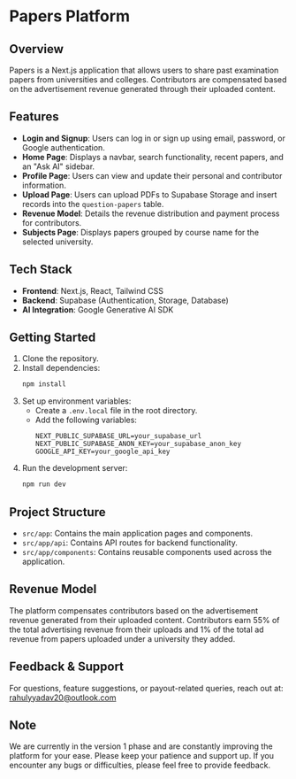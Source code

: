 # Papers Platform

## Overview

Papers is a Next.js application that allows users to share past examination papers from universities and colleges. Contributors are compensated based on the advertisement revenue generated through their uploaded content.

## Features

- **Login and Signup**: Users can log in or sign up using email, password, or Google authentication.
- **Home Page**: Displays a navbar, search functionality, recent papers, and an "Ask AI" sidebar.
- **Profile Page**: Users can view and update their personal and contributor information.
- **Upload Page**: Users can upload PDFs to Supabase Storage and insert records into the `question-papers` table.
- **Revenue Model**: Details the revenue distribution and payment process for contributors.
- **Subjects Page**: Displays papers grouped by course name for the selected university.

## Tech Stack

- **Frontend**: Next.js, React, Tailwind CSS
- **Backend**: Supabase (Authentication, Storage, Database)
- **AI Integration**: Google Generative AI SDK

## Getting Started

1. Clone the repository.
2. Install dependencies:
   ```bash
   npm install
   ```
3. Set up environment variables:
   - Create a `.env.local` file in the root directory.
   - Add the following variables:
     ```
     NEXT_PUBLIC_SUPABASE_URL=your_supabase_url
     NEXT_PUBLIC_SUPABASE_ANON_KEY=your_supabase_anon_key
     GOOGLE_API_KEY=your_google_api_key
     ```
4. Run the development server:
   ```bash
   npm run dev
   ```

## Project Structure

- `src/app`: Contains the main application pages and components.
- `src/app/api`: Contains API routes for backend functionality.
- `src/app/components`: Contains reusable components used across the application.

## Revenue Model

The platform compensates contributors based on the advertisement revenue generated from their uploaded content. Contributors earn 55% of the total advertising revenue from their uploads and 1% of the total ad revenue from papers uploaded under a university they added.

## Feedback & Support

For questions, feature suggestions, or payout-related queries, reach out at: [rahulyyadav20@outlook.com](mailto:rahulyyadav20@outlook.com)

## Note

We are currently in the version 1 phase and are constantly improving the platform for your ease. Please keep your patience and support up. If you encounter any bugs or difficulties, please feel free to provide feedback.

